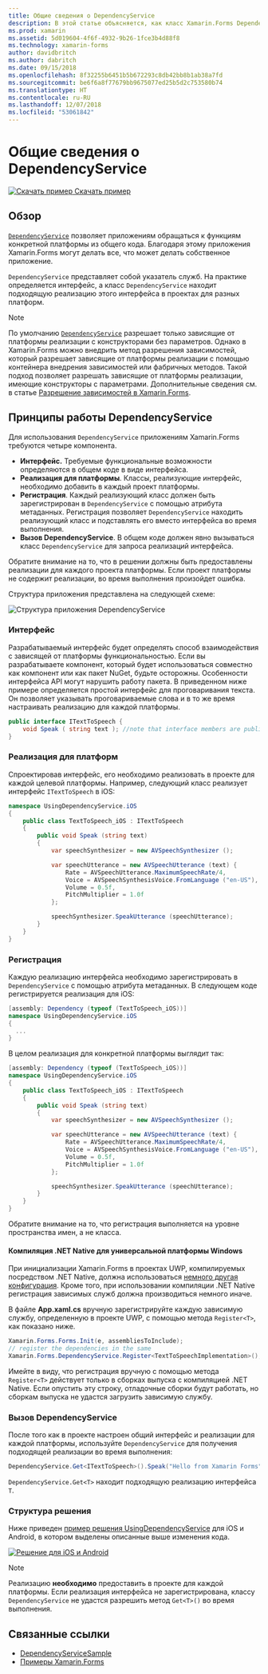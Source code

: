 ```yaml
---
title: Общие сведения о DependencyService
description: В этой статье объясняется, как класс Xamarin.Forms DependencyService обеспечивает доступ к собственным возможностям платформы.
ms.prod: xamarin
ms.assetid: 5d019604-4f6f-4932-9b26-1fce3b4d88f8
ms.technology: xamarin-forms
author: davidbritch
ms.author: dabritch
ms.date: 09/15/2018
ms.openlocfilehash: 8f32255b6451b5b672293c8db42bb8b1ab38a7fd
ms.sourcegitcommit: be6f6a8f77679bb9675077ed25b5d2c753580b74
ms.translationtype: HT
ms.contentlocale: ru-RU
ms.lasthandoff: 12/07/2018
ms.locfileid: "53061842"
---
```

# <a name="introduction-to-dependencyservice"></a>Общие сведения о DependencyService

[![Скачать пример](~/media/shared/download.png) Скачать пример](https://developer.xamarin.com/samples/xamarin-forms/UsingDependencyService/)

## <a name="overview"></a>Обзор

[`DependencyService`](xref:Xamarin.Forms.DependencyService) позволяет приложениям обращаться к функциям конкретной платформы из общего кода. Благодаря этому приложения Xamarin.Forms могут делать все, что может делать собственное приложение.

`DependencyService` представляет собой указатель служб. На практике определяется интерфейс, а класс `DependencyService` находит подходящую реализацию этого интерфейса в проектах для разных платформ.

> [!NOTE]
> По умолчанию [`DependencyService`](xref:Xamarin.Forms.DependencyService) разрешает только зависящие от платформы реализации с конструкторами без параметров. Однако в Xamarin.Forms можно внедрить метод разрешения зависимостей, который разрешает зависящие от платформы реализации с помощью контейнера внедрения зависимостей или фабричных методов. Такой подход позволяет разрешать зависящие от платформы реализации, имеющие конструкторы с параметрами. Дополнительные сведения см. в статье [Разрешение зависимостей в Xamarin.Forms](~/xamarin-forms/internals/dependency-resolution.md).

## <a name="how-dependencyservice-works"></a>Принципы работы DependencyService

Для использования `DependencyService` приложениям Xamarin.Forms требуются четыре компонента.

- **Интерфейс.** Требуемые функциональные возможности определяются в общем коде в виде интерфейса.
- **Реализация для платформы**. Классы, реализующие интерфейс, необходимо добавить в каждый проект платформы.
- **Регистрация**. Каждый реализующий класс должен быть зарегистрирован в `DependencyService` с помощью атрибута метаданных. Регистрация позволяет `DependencyService` находить реализующий класс и подставлять его вместо интерфейса во время выполнения.
- **Вызов DependencyService**. В общем коде должен явно вызываться класс `DependencyService` для запроса реализаций интерфейса.

Обратите внимание на то, что в решении должны быть предоставлены реализации для каждого проекта платформы. Если проект платформы не содержит реализации, во время выполнения произойдет ошибка.

Структура приложения представлена на следующей схеме:

![](introduction-images/overview-diagram.png "Структура приложения DependencyService")

### <a name="interface"></a>Интерфейс

Разрабатываемый интерфейс будет определять способ взаимодействия с зависящей от платформы функциональностью. Если вы разрабатываете компонент, который будет использоваться совместно как компонент или как пакет NuGet, будьте осторожны. Особенности интерфейса API могут нарушить работу пакета. В приведенном ниже примере определяется простой интерфейс для проговаривания текста. Он позволяет указывать проговариваемые слова и в то же время настраивать реализацию для каждой платформы.

```csharp
public interface ITextToSpeech {
    void Speak ( string text ); //note that interface members are public by default
}
```

### <a name="implementation-per-platform"></a>Реализация для платформ

Спроектировав интерфейс, его необходимо реализовать в проекте для каждой целевой платформы. Например, следующий класс реализует интерфейс `ITextToSpeech` в iOS:

```csharp
namespace UsingDependencyService.iOS
{
    public class TextToSpeech_iOS : ITextToSpeech
    {
        public void Speak (string text)
        {
            var speechSynthesizer = new AVSpeechSynthesizer ();

            var speechUtterance = new AVSpeechUtterance (text) {
                Rate = AVSpeechUtterance.MaximumSpeechRate/4,
                Voice = AVSpeechSynthesisVoice.FromLanguage ("en-US"),
                Volume = 0.5f,
                PitchMultiplier = 1.0f
            };

            speechSynthesizer.SpeakUtterance (speechUtterance);
        }
    }
}
```

### <a name="registration"></a>Регистрация

Каждую реализацию интерфейса необходимо зарегистрировать в `DependencyService` с помощью атрибута метаданных. В следующем коде регистрируется реализация для iOS:

```csharp
[assembly: Dependency (typeof (TextToSpeech_iOS))]
namespace UsingDependencyService.iOS
{
  ...
}
```

В целом реализация для конкретной платформы выглядит так:

```csharp
[assembly: Dependency (typeof (TextToSpeech_iOS))]
namespace UsingDependencyService.iOS
{
    public class TextToSpeech_iOS : ITextToSpeech
    {
        public void Speak (string text)
        {
            var speechSynthesizer = new AVSpeechSynthesizer ();

            var speechUtterance = new AVSpeechUtterance (text) {
                Rate = AVSpeechUtterance.MaximumSpeechRate/4,
                Voice = AVSpeechSynthesisVoice.FromLanguage ("en-US"),
                Volume = 0.5f,
                PitchMultiplier = 1.0f
            };

            speechSynthesizer.SpeakUtterance (speechUtterance);
        }
    }
}
```

Обратите внимание на то, что регистрация выполняется на уровне пространства имен, а не класса.

#### <a name="universal-windows-platform-net-native-compilation"></a>Компиляция .NET Native для универсальной платформы Windows

При инициализации Xamarin.Forms в проектах UWP, компилируемых посредством .NET Native, должна использоваться [немного другая конфигурация](~/xamarin-forms/platform/windows/installation/index.md#target-invocation-exception). Кроме того, при использовании компиляции .NET Native регистрация зависимых служб должна производиться немного иначе.

В файле **App.xaml.cs** вручную зарегистрируйте каждую зависимую службу, определенную в проекте UWP, с помощью метода `Register<T>`, как показано ниже.

```csharp
Xamarin.Forms.Forms.Init(e, assembliesToInclude);
// register the dependencies in the same
Xamarin.Forms.DependencyService.Register<TextToSpeechImplementation>();
```

Имейте в виду, что регистрация вручную с помощью метода `Register<T>` действует только в сборках выпуска с компиляцией .NET Native. Если опустить эту строку, отладочные сборки будут работать, но сборкам выпуска не удастся загрузить зависимую службу.

### <a name="call-to-dependencyservice"></a>Вызов DependencyService

После того как в проекте настроен общий интерфейс и реализации для каждой платформы, используйте `DependencyService` для получения подходящей реализации во время выполнения:

```csharp
DependencyService.Get<ITextToSpeech>().Speak("Hello from Xamarin Forms");
```

`DependencyService.Get<T>` находит подходящую реализацию интерфейса `T`.

### <a name="solution-structure"></a>Структура решения

Ниже приведен [пример решения UsingDependencyService](https://developer.xamarin.com/samples/UsingDependencyService/) для iOS и Android, в котором выделены описанные выше изменения кода.

 [![Решение для iOS и Android](introduction-images/solution-sml.png "Структура примера решения DependencyService")](introduction-images/solution.png#lightbox "Структура примера решения DependencyService")

> [!NOTE]
> Реализацию **необходимо** предоставить в проекте для каждой платформы. Если реализация интерфейса не зарегистрирована, классу `DependencyService` не удастся разрешить метод `Get<T>()` во время выполнения.

## <a name="related-links"></a>Связанные ссылки

- [DependencyServiceSample](https://developer.xamarin.com/samples/xamarin-forms/UsingDependencyService/)
- [Примеры Xamarin.Forms](https://developer.xamarin.com/samples/xamarin-forms/all/)
